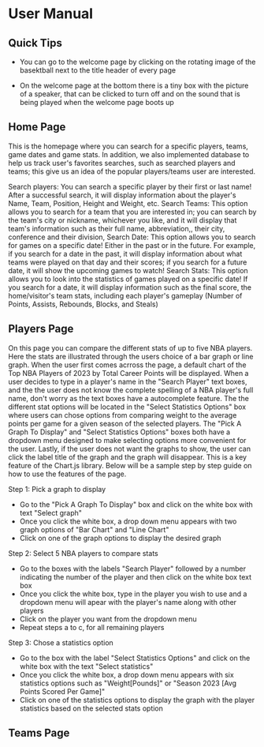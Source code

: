 # User Manual

## Quick Tips

* You can go to the welcome page by clicking on the rotating image of the basektball next to the title header of every page

* On the welcome page at the bottom there is a tiny box with the picture of a speaker, that can be clicked to turn off and on the sound that is being played when the welcome page boots up

## Home Page
This is the homepage where you can search for a specific players, teams, game dates and game stats. In addition, we also implemented database to help us track user's favorites searches, such as searched players and teams; this give us an idea of the popular players/teams user are interested.

Search players:
You can search a specific player by their first or last name! After a successful search, it will display information about the player's Name, Team, Position, Height and Weight, etc.
Search Teams:
This option allows you to search for a team that you are interested in; you can search by the team's city or nickname, whichever you like, and it will display that team's information such as their full name, abbreviation,, their city, conference and their division,
Search Date:
This option allows you to search for games on a specific date! Either in the past or in the future. For example, if you search for a date in the past, it will display information about what teams were played on that day and their scores; if you search for a future date, it will show the upcoming games to watch!
Search Stats:
This option allows you to look into the statistics of games played on a specific date! If you search for a date, it will display information such as the final score, the home/visitor's team stats, including each player's gameplay (Number of Points, Assists, Rebounds, Blocks, and Steals)


## Players Page
On this page you can compare the different stats of up to five NBA players. Here the stats are illustrated through the users choice of a bar graph or line graph. When the user first comes acrross the page, a default chart of the Top NBA Players of 2023 by Total Career Points will be displayed. When a user decides to type in a player's name in the "Search Player" text boxes, and the the user does not know the complete spelling of a NBA player's full name, don't worry as the text boxes have a autocomplete feature. The the different stat options will be located in the "Select Statistics Options" box where users can chose options from comparing weight to the average points per game for a given season of the selected players. The "Pick A Graph To Display" and "Select Statistics Options" boxes both have a dropdown menu designed to make selecting options more convenient for the user. Lastly, if the user does not want the graphs to show, the user can click the label title of the graph and the graph will disappear. This is a key feature of the Chart.js library. Below will be a sample step by step guide on how to use the features of the page.

Step 1: Pick a graph to display

* Go to the "Pick A Graph To Display" box and click on the white box with text "Select graph"
* Once you click the white box, a drop down menu appears with two graph options of "Bar Chart" and "Line Chart"
* Click on one of the graph options to display the desired graph
  
Step 2: Select 5 NBA players to compare stats

* Go to the boxes with the labels "Search Player" followed by a number indicating the number of the player and then click on the white box text box
* Once you click the white box, type in the player you wish to use and a dropdown menu will apear with the player's name along with other players
* Click on the player you want from the dropdown menu
* Repeat steps a to c, for all remaining players

Step 3: Chose a statistics option

* Go to the box with the label "Select Statistics Options" and click on the white box with the text "Select statistics"
* Once you click the white box, a drop down menu appears with six statistics options such as "Weight[Pounds]" or "Season 2023 [Avg Points Scored Per Game]"
* Click on one of the statistics options to display the graph with the player statistics based on the selected stats option

## Teams Page 
